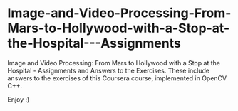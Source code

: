# Image-and-Video-Processing-From-Mars-to-Hollywood-with-a-Stop-at-the-Hospital---Assignments
Image and Video Processing: From Mars to Hollywood with a Stop at the Hospital - Assignments and Answers to the Exercises.
These include answers to the exercises of this Coursera course, implemented in OpenCV C++.

Enjoy :)
